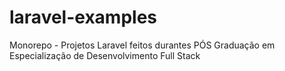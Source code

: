 # laravel-examples
Monorepo - Projetos Laravel feitos durantes PÓS Graduação em Especialização de Desenvolvimento Full Stack
